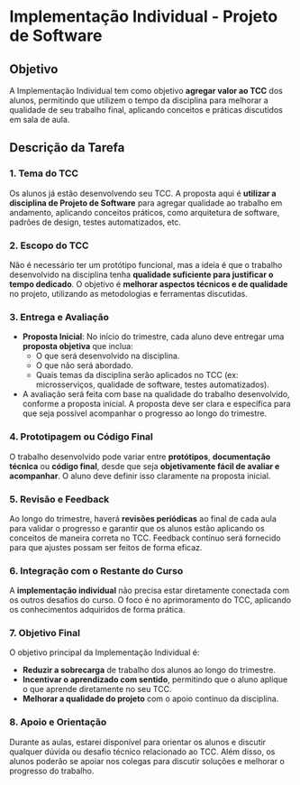 # Implementação Individual - Projeto de Software

## Objetivo
A Implementação Individual tem como objetivo **agregar valor ao TCC** dos alunos, permitindo que utilizem o tempo da disciplina para melhorar a qualidade de seu trabalho final, aplicando conceitos e práticas discutidos em sala de aula.

## Descrição da Tarefa

### 1. **Tema do TCC**
Os alunos já estão desenvolvendo seu TCC. A proposta aqui é **utilizar a disciplina de Projeto de Software** para agregar qualidade ao trabalho em andamento, aplicando conceitos práticos, como arquitetura de software, padrões de design, testes automatizados, etc.

### 2. **Escopo do TCC**
Não é necessário ter um protótipo funcional, mas a ideia é que o trabalho desenvolvido na disciplina tenha **qualidade suficiente para justificar o tempo dedicado**. O objetivo é **melhorar aspectos técnicos e de qualidade** no projeto, utilizando as metodologias e ferramentas discutidas.

### 3. **Entrega e Avaliação**
- **Proposta Inicial**: No início do trimestre, cada aluno deve entregar uma **proposta objetiva** que inclua:
  - O que será desenvolvido na disciplina.
  - O que não será abordado.
  - Quais temas da disciplina serão aplicados no TCC (ex: microsserviços, qualidade de software, testes automatizados).
- A avaliação será feita com base na qualidade do trabalho desenvolvido, conforme a proposta inicial. A proposta deve ser clara e específica para que seja possível acompanhar o progresso ao longo do trimestre.

### 4. **Prototipagem ou Código Final**
O trabalho desenvolvido pode variar entre **protótipos**, **documentação técnica** ou **código final**, desde que seja **objetivamente fácil de avaliar e acompanhar**. O aluno deve definir isso claramente na proposta inicial.

### 5. **Revisão e Feedback**
Ao longo do trimestre, haverá **revisões periódicas** ao final de cada aula para validar o progresso e garantir que os alunos estão aplicando os conceitos de maneira correta no TCC. Feedback contínuo será fornecido para que ajustes possam ser feitos de forma eficaz.

### 6. **Integração com o Restante do Curso**
A **implementação individual** não precisa estar diretamente conectada com os outros desafios do curso. O foco é no aprimoramento do TCC, aplicando os conhecimentos adquiridos de forma prática.

### 7. **Objetivo Final**
O objetivo principal da Implementação Individual é:
- **Reduzir a sobrecarga** de trabalho dos alunos ao longo do trimestre.
- **Incentivar o aprendizado com sentido**, permitindo que o aluno aplique o que aprende diretamente no seu TCC.
- **Melhorar a qualidade do projeto** com o apoio contínuo da disciplina.

### 8. **Apoio e Orientação**
Durante as aulas, estarei disponível para orientar os alunos e discutir qualquer dúvida ou desafio técnico relacionado ao TCC. Além disso, os alunos poderão se apoiar nos colegas para discutir soluções e melhorar o progresso do trabalho.

